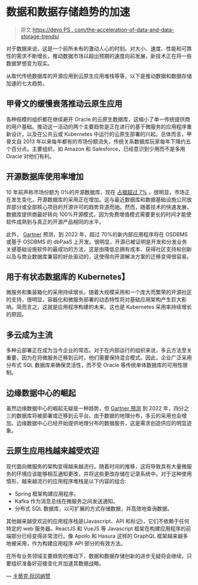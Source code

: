 # 数据和数据存储趋势的加速

> 原文:[https://devo PS . com/the-acceleration-of-data-and-data-storage-trends/](https://devops.com/the-acceleration-of-data-and-data-storage-trends/)

对于数据来说，这是一个前所未有的激动人心的时刻。对大小、速度、性能和可靠性的需求不断增长，推动数据市场以超出预期的速度向前发展，新技术正在将一些数据梦想变为现实。

从取代传统数据库的开源应用到云原生应用堆栈等等，以下是推动数据和数据存储加速的七大趋势。

## **甲骨文的缓慢衰落推动云原生应用**

各种规模的组织都在继续避开 Oracle 的云原生数据库，这缩小了单一传统提供商的用户基础。推动这一活动的两个主要趋势是正在进行的基于微服务的应用程序重新设计，以及在公共云或 Kubernetes 中运行的云原生部署的兴起。总体而言，甲骨文自 2013 年以来每年都有[](https://www.theregister.co.uk/2018/05/31/rise_of_the_open_source_data_strategies/)的市场份额流失，传统关系数据库玩家每年下降约五个百分点。主要组织，如 Amazon 和 Salesforce，已经意识到少用而不是多用 Oracle 对他们有利。

## **开源数据库使用率增加**

10 年前声称市场份额为 0%的开源数据库，现在 [占据超过 7%](https://www.infoworld.com/article/3387123/why-oracle-is-happy-to-lose-to-aws-and-mongodb.html) 。很明显，市场正在发生变化，开源数据库的采用正在增加。这与最近数据库和数据基础设施公司放弃部分或全部核心项目的开源许可的趋势背道而驰。然而，随着技术的快速发展，数据库提供商最好转向 100%开源模式，因为免费增值模式需要更长的时间才能使软件成熟到与真正的开源产品相同的水平。

此外， [Gartner](https://www.gartner.com/en/documents/3863764) 预测，到 2022 年，超过 70%的新内部应用程序将在 OSDBMS 或基于 OSDBMS 的 dbPaaS 上开发。很明显，开源已被证明是开发和分发业务关键基础设施软件的最成功的方法，这是由降低总拥有成本、获得社区支持和创新以及与商业数据库兼容的好处驱动的，这使得向开源解决方案的迁移变得很容易。

## **用于有状态数据库的 Kubernetes】**

微服务和集装箱化的采用持续增长。随着大规模采用和一个庞大而繁荣的开源社区的支持，很明显，容器化和微服务部署的动态特性将对基础应用架构产生巨大影响。简而言之，这就是应用程序构建的未来。这也是 Kubernetes 采用率持续增长的原因。

## **多云成为主流**

多种云部署正在成为当今企业的常态。对于在内部运行的组织来说，多云方法至关重要，因为在将微服务迁移到云时，他们需要保持混合模式。因此，企业广泛采用分布式 SQL 数据库来确保灵活性，而不受 Oracle 等传统单体数据库的可用性限制。

## **边缘数据中心的崛起**

虽然边缘数据中心的崛起无疑是一种趋势，但 [Gartner 预测](https://www.gartner.com/en/newsroom/press-releases/2019-07-01-gartner-says-the-future-of-the-database-market-is-the) 到 2022 年，四分之三的数据库将被部署或迁移到云平台。由于数据的地理分布，多云的采用也会增加。边缘数据中心已经开始提供地理分布的数据服务，这是需求创造供应的明显迹象。

## **云原生应用栈越来越受欢迎**

现代面向微服务的架构变得越来越流行。随着时间的推移，这将导致具有大量微服务的环境应该能够相互通知更改，并将这些更改存储在记录系统中。对于这种使用情形，越来越流行的应用程序堆栈是以下内容的组合:

*   Spring 框架构建应用程序。
*   Kafka 作为消息总线在微服务之间发送通知。
*   分布式 SQL 数据库，以可扩展的方式存储数据，并高效地查询数据。

其他越来越受欢迎的应用程序栈是[](https://jamstack.org/)(Javascript、API 和标记)，它们不依赖于任何特定的 web 服务器。ReactJS 和 VueJS 等 Javascript 框架在构建应用程序的前端部分已经变得非常流行。像 Apollo 和 Hasura 这样的 GraphQL 框架越来越多地被采用，作为构建应用程序 API 部分的有效方法。

在所有业务领域主要趋势的推动下，数据和数据存储创新的进步无疑将会继续，只要组织准备好迎接变化并加速其数据战略。

— [卡蒂克·阮冈纳赞](https://devops.com/author/karthik-ranganathan/)